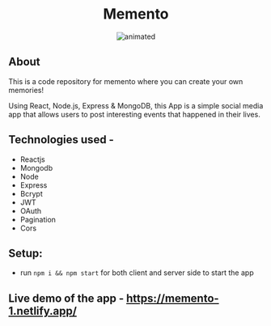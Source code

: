 <h1 align="center">
    Memento
</h1>

<!-- ![Memories](https://i.ibb.co/Z8Y0CJv/Screenshot-2020-10-30-at-11-10-04.png) -->

<p align="center">
  <img src="https://user-images.githubusercontent.com/65461420/175060887-e83f8e57-1473-48cb-b320-963fc8129b20.png" alt="animated" />
</p>


## About
This is a code repository for memento where you can create your own memories!
 
Using React, Node.js, Express & MongoDB, this App is a simple social media app that allows users to post interesting events that happened in their lives.


## Technologies used -

 - Reactjs 
 - Mongodb
 - Node
 - Express
 - Bcrypt
 - JWT
 - OAuth
 - Pagination
 - Cors

## Setup:
- run ```npm i && npm start``` for both client and server side to start the app


## Live demo of the app - https://memento-1.netlify.app/
